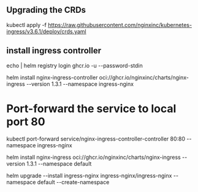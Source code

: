 ## Upgrading the CRDs
kubectl apply -f https://raw.githubusercontent.com/nginxinc/kubernetes-ingress/v3.6.1/deploy/crds.yaml
## install ingress controller
echo <your-github-token> | helm registry login ghcr.io -u <your-github-username> --password-stdin

helm install nginx-ingress-controller oci://ghcr.io/nginxinc/charts/nginx-ingress --version 1.3.1 --namespace ingress-nginx

# Port-forward the service to local port 80
kubectl port-forward service/nginx-ingress-controller-controller 80:80 --namespace ingress-nginx


helm install nginx-ingress oci://ghcr.io/nginxinc/charts/nginx-ingress --version 1.3.1 --namespace default

helm upgrade --install ingress-nginx ingress-nginx/ingress-nginx --namespace default --create-namespace

